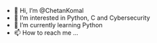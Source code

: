 - 👋 Hi, I’m @ChetanKomal
- 👀 I’m interested in Python, C and Cybersecurity
- 🌱 I’m currently learning Python
- 📫 How to reach me ...

<!---
ChetanKomal/ChetanKomal is a ✨ special ✨ repository because its `README.md` (this file) appears on your GitHub profile.
You can click the Preview link to take a look at your changes.
--->
